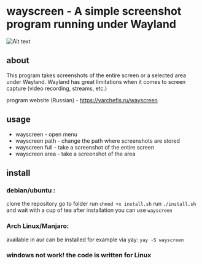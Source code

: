 # wayscreen - A simple screenshot program running under Wayland

![Alt text](https://yarchefis.ru/static/img/wayscreen.png)

## about
This program takes screenshots of the entire screen or a selected area under Wayland.
Wayland has great limitations when it comes to screen capture (video recording, streams, etc.)

program website (Russian) - https://yarchefis.ru/wayscreen

## usage
- wayscreen - open menu
- wayscreen path - change the path where screenshots are stored
- wayscreen full - take a screenshot of the entire screen
- wayscreen area - take a screenshot of the area

## install
### debian/ubuntu :
clone the repository
go to folder
run `chmod +x install.sh`
run `./install.sh` and wait with a cup of tea
after installation you can use `wayscreen`

### Arch Linux/Manjaro:
available in aur
can be installed for example via yay: `yay -S wayscreen`

### windows not work! the code is written for Linux

